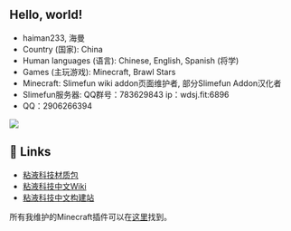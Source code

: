 ## Hello, world!

- haiman233, 海曼
- Country (国家): China
- Human languages (语言): Chinese, English, Spanish (将学)
- Games (主玩游戏): Minecraft, Brawl Stars
- Minecraft: Slimefun wiki addon页面维护者, 部分Slimefun Addon汉化者 
- Slimefun服务器: QQ群号：783629843 ip：wdsj.fit:6896
- QQ：2906266394

![](https://github-readme-stats.vercel.app/api?username=haiman233&show_icons=true&hide_title=false)

## 🔗 Links

- [粘液科技材质包](https://ybw0014.net/post/guizhancraft-resource-pack)
- [粘液科技中文Wiki](https://slimefun.guizhanss.wiki/)
- [粘液科技中文构建站](https://builds.guizhanss.net/)

所有我维护的Minecraft插件可以在[这里](https://github.com/SlimefunGuguProject)找到。

